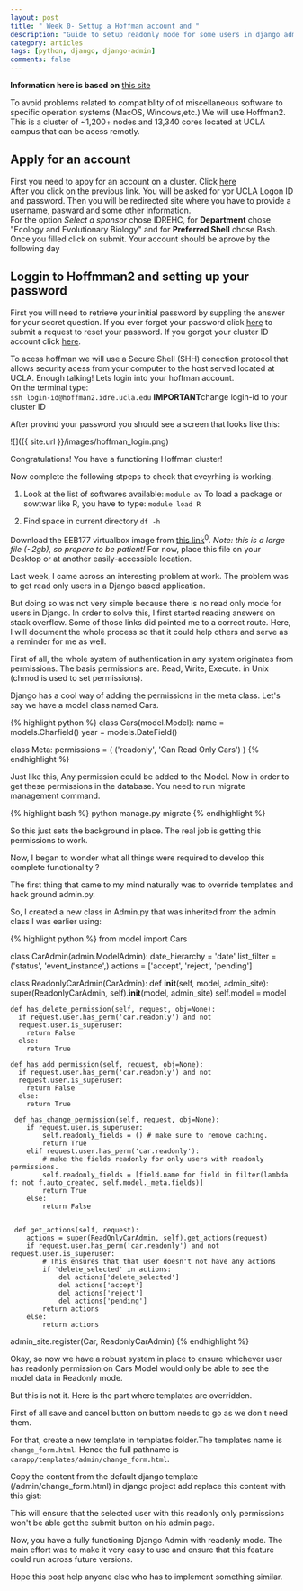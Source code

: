 ```yaml
---
layout: post
title: " Week 0- Settup a Hoffman account and "
description: "Guide to setup readonly mode for some users in django admin"
category: articles
tags: [python, django, django-admin]
comments: false
---
```

**Information here is based on** [this site](https://www.hoffman2.idre.ucla.edu)

To avoid problems related to compatiblity of of miscellaneous software to specific operation systems (MacOS, Windows,etc.) We will use Hoffman2. This is a cluster of ~1,200+ nodes and 13,340 cores located at UCLA campus that can be acess remotly.

## Apply for an account
First you need to appy for an account on a cluster. Click [here](https://shb.ais.ucla.edu/shibboleth-idp/profile/SAML2/Redirect/SSO?execution=e1s3)  
After you click on the previous link. You will be asked for yor UCLA Logon ID and password. Then you will be redirected site where you have to provide a username, pasward and some other information.  
For the option *Select a sponsor* chose IDREHC, for **Department** chose "Ecology and Evolutionary Biology" and for **Preferred Shell** chose Bash.  
Once you filled click on submit. Your account should be aprove by the following day

## Loggin to Hoffmman2 and setting up your password
First you will need to retrieve your initial password by suppling the answer for your secret question. If you ever forget your password click [here](https://gim.ats.ucla.edu/gridsphere/gridsphere/guest/14/r/showPage?rp_up=KNY&rp_KNY_page=forgotclusterpassword) to submit a request to reset your password. If you gorgot your cluster ID account click [here](https://gim.ats.ucla.edu/gridsphere/gridsphere/guest/14/r/showPage?rp_pV6_page=forgotclusterusername&rp_up=pV6).  

To acess hoffman we will use a Secure Shell (SHH) conection protocol that allows security acess from your computer to the host served located at UCLA. Enough talking! Lets login into your hoffman account.  
On the terminal type:  
`ssh login-id@hoffman2.idre.ucla.edu`
**IMPORTANT**change login-id to your cluster ID

After provind your password you should see a screen that looks like this:

![]({{ site.url }}/images/hoffman_login.png)  

Congratulations! You have a functioning Hoffman cluster!

Now complete the following stpeps to check that eveyrhing is working.

1) Look at the list of softwares available:
`module av`
To load a package or sowtwar like R, you have to type:
`module load R`

2) Find space in current directory
`df -h`



  



Download the EEB177 virtualbox image from [this link](https://ucla.box.com/s/p3y2xqqzujyciplvm23h6mkpup4zwjaz)<sup>0</sup>. *Note: this is a large file (~2gb), so prepare to be patient!*  For now, place this file on your Desktop or at another easily-accessible location.

Last week, I came across an interesting problem at work. The problem was to get read only users in a Django based application.

But doing so was not very simple because there is no read only mode for users
in Django. In order to solve this, I first started reading answers on stack
overflow. Some of those links did pointed me to a correct route. Here, I will
document the whole process so that it could help others and serve as a reminder
for me as well.

First of all, the whole system of authentication in any system originates from
permissions. The basis permissions are. Read, Write, Execute. in Unix (chmod is
used to set permissions).


Django has a cool way of adding the permissions in the meta class. Let's say we
have a model class named Cars.

{% highlight python %}
class Cars(model.Model):
  name = models.Charfield()
  year = models.DateField()

  class Meta:
    permissions  = (
      ('readonly', 'Can Read Only Cars')
    )
{% endhighlight %}

Just like this, Any permission could be added to the Model. Now in order to get
these permissions in the database. You need to run migrate management command.

{% highlight bash %}
python manage.py migrate
{% endhighlight %}

So this just sets the background in place. The real job is getting this
permissions to work.

Now, I began to wonder what all things were required to develop this complete
functionality ?

The first thing that came to my mind naturally was to override templates and
hack ground admin.py.

So, I created a new class in Admin.py that was inherited from the admin class
I was earlier using:



{% highlight python %}
from model import Cars


class CarAdmin(admin.ModelAdmin):
    date_hierarchy = 'date'
    list_filter = ('status', 'event_instance',)
    actions = ['accept', 'reject', 'pending']

class ReadonlyCarAdmin(CarAdmin):
    def __init__(self, model, admin_site):
      super(ReadonlyCarAdmin, self).__init__(model, admin_site)
      self.model = model

    def has_delete_permission(self, request, obj=None):
      if request.user.has_perm('car.readonly') and not
      request.user.is_superuser:
        return False
      else:
        return True

    def has_add_permission(self, request, obj=None):
      if request.user.has_perm('car.readonly') and not
      request.user.is_superuser:
        return False
      else:
        return True

     def has_change_permission(self, request, obj=None):
        if request.user.is_superuser:
            self.readonly_fields = () # make sure to remove caching.
            return True
        elif request.user.has_perm('car.readonly'):
            # make the fields readonly for only users with readonly permissions.
            self.readonly_fields = [field.name for field in filter(lambda f: not f.auto_created, self.model._meta.fields)]
            return True
        else:
            return False


     def get_actions(self, request):
        actions = super(ReadOnlyCarAdmin, self).get_actions(request)
        if request.user.has_perm('car.readonly') and not request.user.is_superuser:
            # This ensures that that user doesn't not have any actions
            if 'delete_selected' in actions:
                del actions['delete_selected']
                del actions['accept']
                del actions['reject']
                del actions['pending']
            return actions
        else:
            return actions


admin_site.register(Car, ReadonlyCarAdmin)
{% endhighlight %}

Okay, so now we have a robust system in place to ensure whichever user has
readonly permission on Cars Model would only be able to see the model data in
Readonly mode.

But this is not it. Here is the part where templates are overridden.

First of all save and cancel button on buttom needs to go as we don't need
them.


For that, create a new template in templates folder.The templates name is ` change_form.html`.
Hence the full pathname is ` carapp/templates/admin/change_form.html`.

Copy the content from the default django template (/admin/change_form.html) in django project
add replace this content with this gist:

<script src="https://gist.github.com/vinitkumar/48a9cd0c2e35e033659c.js"></script>

This will ensure that the selected user with this readonly only permissions won't be able
get the submit button on his admin page.

Now, you have a fully functioning Django Admin with readonly mode. The main effort was to make it
very easy to use and ensure that this feature could run across future versions.


Hope this post help anyone else who has to implement something similar.



